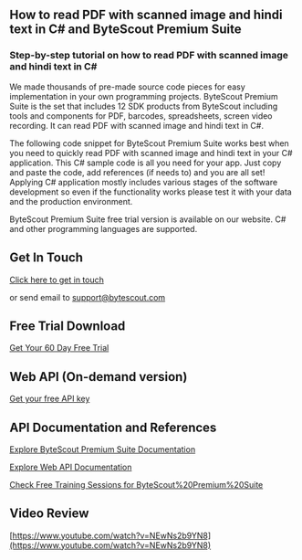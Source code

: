 ## How to read PDF with scanned image and hindi text in C# and ByteScout Premium Suite

### Step-by-step tutorial on how to read PDF with scanned image and hindi text in C#

We made thousands of pre-made source code pieces for easy implementation in your own programming projects. ByteScout Premium Suite is the set that includes 12 SDK products from ByteScout including tools and components for PDF, barcodes, spreadsheets, screen video recording. It can read PDF with scanned image and hindi text in C#.

The following code snippet for ByteScout Premium Suite works best when you need to quickly read PDF with scanned image and hindi text in your C# application. This C# sample code is all you need for your app. Just copy and paste the code, add references (if needs to) and you are all set! Applying C# application mostly includes various stages of the software development so even if the functionality works please test it with your data and the production environment.

ByteScout Premium Suite free trial version is available on our website. C# and other programming languages are supported.

## Get In Touch

[Click here to get in touch](https://bytescout.zendesk.com/hc/en-us/requests/new?subject=ByteScout%20Premium%20Suite%20Question)

or send email to [support@bytescout.com](mailto:support@bytescout.com?subject=ByteScout%20Premium%20Suite%20Question) 

## Free Trial Download

[Get Your 60 Day Free Trial](https://bytescout.com/download/web-installer?utm_source=github-readme)

## Web API (On-demand version)

[Get your free API key](https://pdf.co/documentation/api?utm_source=github-readme)

## API Documentation and References

[Explore ByteScout Premium Suite Documentation](https://bytescout.com/documentation/index.html?utm_source=github-readme)

[Explore Web API Documentation](https://pdf.co/documentation/api?utm_source=github-readme)

[Check Free Training Sessions for ByteScout%20Premium%20Suite](https://academy.bytescout.com/)

## Video Review

[https://www.youtube.com/watch?v=NEwNs2b9YN8](https://www.youtube.com/watch?v=NEwNs2b9YN8)